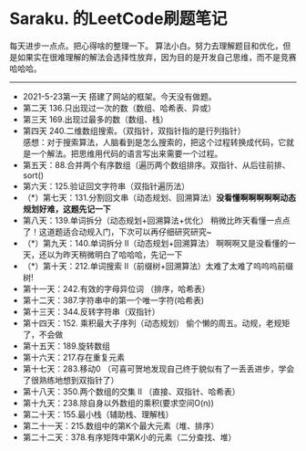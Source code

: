 # Saraku. 的LeetCode刷题笔记
每天进步一点点。把心得啥的整理一下。
算法小白。努力去理解题目和优化，但是如果实在很难理解的解法会选择性放弃，因为目的是开发自己思维，而不是竞赛哈哈哈。
*** 
- 2021-5-23第一天 搭建了网站的框架。今天没有做题。
- 第二天 136.只出现过一次的数（数组、哈希表、异或）
- 第三天 169.出现过最多的数（数组、栈）
- 第四天 240.二维数组搜索。（双指针，双指针指的是行列指针）  
  感想：对于搜索算法，人脑看到是怎么搜索的，把这个过程转换成代码，它就是一个解法。把思维用代码的语言写出来需要一个过程。
- 第五天：88.合并两个有序数组（遍历两个数组排序。双指针、从后往前排、sort()
- 第六天：125.验证回文字符串（双指针遍历法）
- （*）第七天：131.分割回文串（动态规划、回溯算法）**没看懂啊啊啊啊啊动态规划好难，这题先记一下** 
- 第八天：139.单词拆分（动态规划+回溯算法+优化） 稍微比昨天看懂一点点了！这道题适合动规入门，下次可以再仔细研究研究~
- （*）第九天：140.单词拆分 II（动态规划+回溯算法） 啊啊啊又是没看懂的一天，还以为昨天稍微明白了哈哈哈，先记一下
- （*）第十天：212.单词搜索 II（前缀树+回溯算法）太难了太难了呜呜呜前缀树!
- 第十一天：242.有效的字母异位词 （排序，哈希表）
- 第十二天：387.字符串中的第一个唯一字符(哈希表)
- 第十三天：344.反转字符串（双指针）
- 第十四天：152. 乘积最大子序列（动态规划） 偷个懒的周五。动规，老规矩了，不会做
- 第十五天：189.旋转数组
- 第十六天：217.存在重复元素
- 第十七天：283.移动0  （可喜可贺地发现自己终于貌似有了一丢丢进步，学会了很熟练地想到双指针了）
- 第十八天：350.两个数组的交集 II （直接、双指针、哈希表）
- 第十九天：238.除自身以外数组的乘积(要求空间O(n))
- 第二十天：155.最小栈（辅助栈、理解栈）
- 第二十一天：215.数组中的第K个最大元素（堆、排序）
- 第二十二天：378.有序矩阵中第K小的元素（二分查找、堆）

